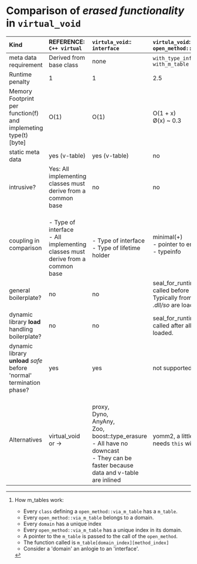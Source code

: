 # Comparison of *erased functionality* in ``virtual_void``  

| Kind                    | REFERENCE:</br>`C++ virtual`      | ``virtula_void``::</br>``interface``   | ``virtula_void``::</br>``open_method::via_type_info``                    | ``virtula_void``::</br>``open_method::via_m_table``                                        |
|:-                                  |:- |:-               |:-                                                |:-                                                                  |
| meta data requirement              | Derived from base class | none            | ``with_type_info`` </br>``with_m_table``            | ``with_m_table``                                                    |
| Runtime penalty |  1 |  1              | 2.5                                              | 1.8                                                                 |
| Memory Footprint</br>per function(f) and implemeting type(t) [byte] | O(1) | O(1)           | O(1 + x) </br> Ø(x) ~ 0.3                         | O( `all domains` + `methods_in_domain`)[^1]      |
| static meta data                   | yes (v-table) | yes (v-table)   | no                                               | yes (m-table)                                                      |
| intrusive?             | Yes: All implementing classes must derive from a common base | no |  no| no | 
| coupling in comparison             | </br>- Type of interface</br>- All implementing classes must derive from a common base | </br>- Type of interface</br>- Type of lifetime holder | minimal(+) </br>- pointer to erased data</br>- typeinfo | minimal(+) </br>- pointer to erased data</br>- pointer to m-table  | 
| general boilerplate?          | no | no              | seal_for_runtime() must be called before usage.</br>Typically from ``main`` after all *.dll/so* are loaded. | no                                    |
| dynamic library **load** handling boilerplate?  | no | no              | seal_for_runtime() must be called after all *.dll/so* are loaded.  | no                                                                 |
| dynamic library **unload** _safe_ before 'normal' termination phase? | yes | yes           | not supported                                     | yes.                                                                |
| Alternatives | virtual_void or -> | </br>proxy, </br>Dyno, </br>AnyAny, </br>Zoo, </br>boost::type_erasure</br>- All have no downcast</br>- They can be faster because data and v-table are inlined | yomm2, a little faster</br>needs ``this`` with ``v-table``. | ?                      |


[^1]: How m_tables work:
    - Every `class` defining a `open_method::via_m_table` has a `m_table`.
    - Every `open_method::via_m_table` belongs to a domain.
    - Every `domain` has a unique index
    - Every `open_method::via_m_table` has a unique index in its domain.
    - A pointer to the `m_table` is passed to the call of the `open_method`.
    - The function called is `m_table[domain_index][method_index]`
    - Consider a 'domain' an anlogie to an 'interface'.
